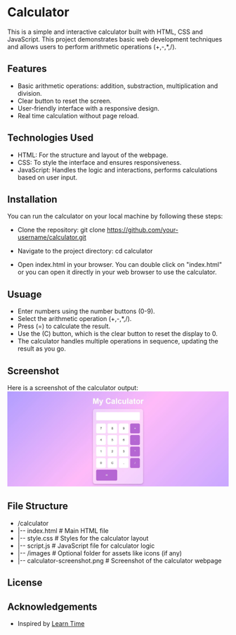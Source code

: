 # Calculator

This is a simple and interactive calculator built with HTML, CSS and JavaScript. This project demonstrates basic web development techniques and allows users to perform arithmetic operations (+,-,*,/).

## Features 
- Basic arithmetic operations: addition, substraction, multiplication and division.
- Clear button to reset the screen.
- User-friendly interface with a responsive design.
- Real time calculation without page reload.

## Technologies Used
- HTML: For the structure and layout of the webpage.
- CSS: To style the interface and ensures responsiveness.
- JavaScript: Handles the logic and interactions, performs calculations based on user input.

## Installation
You can run the calculator on your local machine by following these steps:

- Clone the repository:
git clone https://github.com/your-username/calculator.git

- Navigate to the project directory:
cd calculator

- Open index.html in your browser.
You can double click on "index.html" or you can open it directly in your web browser to use the calculator.

## Usuage
- Enter numbers using the number buttons (0-9).
- Select the arithmetic operation (+,-,*,/).
- Press (=) to calculate the result.
- Use the (C) button, which is the clear button to reset the display to 0.
- The calculator handles multiple operations in sequence, updating the result as you go.

## Screenshot
Here is a screenshot of the calculator output:
![Calculator Screenshot](https://raw.githubusercontent.com/HackHerTiff/calculator/main/Project6.JPG)
  
## File Structure 
- /calculator
- |-- index.html        # Main HTML file
- |-- style.css         # Styles for the calculator layout
- |-- script.js         # JavaScript file for calculator logic
- |-- /images           # Optional folder for assets like icons (if any)
-    |-- calculator-screenshot.png  # Screenshot of the calculator webpage

## License

## Acknowledgements
- Inspired by <a href="https://learntime.net/search/">Learn Time</a>




